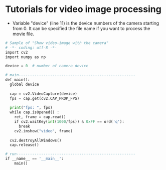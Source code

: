 # Tutorials for video image processing

- Variable "device" (line 11)  is the device numbers of the camera starting from 0. It can be specified the file name if you want to process the movie file.

```python
# Sample of "Show video-image with the camera"
# -*- coding: utf-8 -*-
import cv2
import numpy as np

device = 0  # number of camera device

# main----------------------------------------------------
def main():
  global device
  
  cap = cv2.VideoCapture(device)
  fps = cap.get(cv2.CAP_PROP_FPS)
  
  print("fps: ", fps)
  while cap.isOpened() :
    ret, frame = cap.read()
    if cv2.waitKey(int(1000/fps)) & 0xFF == ord('q'):
      break
    cv2.imshow("video", frame)
  
  cv2.destroyAllWindows()
  cap.release()

# run-----------------------------------------------------
if __name__ == '__main__':
    main()
```
